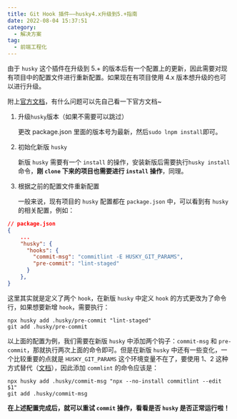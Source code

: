 ```yaml
---
title: Git Hook 插件——husky4.x升级到5.+指南
date: 2022-08-04 15:37:51
category:
  - 解决方案
tag:
  - 前端工程化
---
```


由于 `husky` 这个插件在升级到 5.+ 的版本后有一个配置上的更新，因此需要对现有项目中的配置文件进行重新配置。如果现在有项目使用 4.x 版本想升级的也可以进行升级。

附上[官方文档](https://typicode.github.io/husky/#/?id=migrate-from-v4-to-v7)，有什么问题可以先自己看一下官方文档~

1. 升级`husky`版本（如果不需要可以跳过）

   更改 package.json 里面的版本号为最新，然后` sudo lnpm install `即可。

2. 初始化新版 `husky`

   新版 `husky` 需要有一个 `install` 的操作，安装新版后需要执行` husky install `命令，**刚 `clone` 下来的项目也需要进行 `install` 操作**，同理。

3. 根据之前的配置文件重新配置

   一般来说，现有项目的 `husky` 配置都在 `package.json` 中，可以看到有 `husky` 的相关配置，例如：

```JSON
// package.json
{
    ...
    "husky": {
      "hooks": {
        "commit-msg": "commitlint -E HUSKY_GIT_PARAMS",
        "pre-commit": "lint-staged"
      }
    },
}
```

这里其实就是定义了两个 `hook`，在新版 `husky` 中定义 `hook` 的方式更改为了命令行，如果想要新增 `hook`，需要执行：

```Shell
npx husky add .husky/pre-commit "lint-staged"
git add .husky/pre-commit
```

以上面的配置为例，我们需要在新版 `husky` 中添加两个钩子：`commit-msg` 和 `pre-commit`，那就执行两次上面的命令即可。但是在新版 `husky` 中还有一些变化，一个比较重要的点就是 `HUSKY_GIT_PARAMS` 这个环境变量不在了，要使用 $1、$2 这种方式替代（[文档](https://typicode.github.io/husky/#/?id=husky_git_params-ie-commitlint-)），因此添加 `commlint` 的命令应该是：

```Shell
npx husky add .husky/commit-msg "npx --no-install commitlint --edit $1"
git add .husky/commit-msg
```

**在上述配置完成后，就可以重试 `commit` 操作，看看是否 `husky` 是否正常运行啦！**